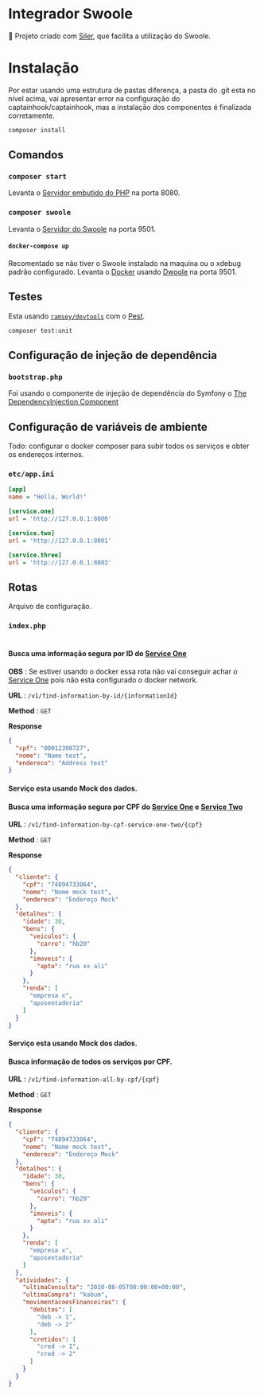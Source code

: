 # Integrador Swoole
🧱 Projeto criado com  [Siler](https://github.com/leocavalcante/siler), que facilita a utilização do Swoole.

# Instalação

Por estar usando uma estrutura de pastas diferença, a pasta do .git esta no nível acima, vai apresentar
error na configuração do captainhook/captainhook, mas a instalação dos componentes é finalizada corretamente.
```bash
composer install
```


## Comandos

### `composer start`
Levanta o [Servidor embutido do PHP](https://www.php.net/manual/en/features.commandline.webserver.php) na porta 8080.

### `composer swoole`
Levanta o [Servidor do Swoole](https://www.swoole.co.uk/) na porta 9501.

#### `docker-compose up`
Recomentado se não tiver o Swoole instalado na maquina ou o xdebug padrão configurado.
Levanta o  [Docker](https://www.docker.com/) usando [Dwoole](https://github.com/leocavalcante/dwoole) na porta 9501.

## Testes

Esta usando [`ramsey/devtools`](https://github.com/ramsey/devtools) com o [Pest](https://pestphp.com/).

```bash
composer test:unit
```

## Configuração de injeção de dependência

### `bootstrap.php`
Foi usando o componente de injeção de dependência do Symfony o [The DependencyInjection Component](https://symfony.com/doc/current/components/dependency_injection.html)


## Configuração de variáveis de ambiente
Todo: configurar o docker composer para subir todos os serviços e obter os endereços internos.

### `etc/app.ini`
```ini
[app]
name = "Hello, World!"

[service.one]
url = 'http://127.0.0.1:8000'

[service.two]
url = 'http://127.0.0.1:8001'

[service.three]
url = 'http://127.0.0.1:8003'

```

## Rotas
Arquivo de configuração.
### `index.php`

#
#### Busca uma informação segura por ID do [Service One](service_one/README.md)
**OBS** : Se estiver usando o docker essa rota não vai conseguir achar o [Service One](service_one/README.md) pois não esta
configurado o docker network.

**URL** : `/v1/find-information-by-id/{informationId}`

**Method** : `GET`

**Response**

```json
{
  "cpf": "00012398727",
  "nome": "Name test",
  "endereco": "Address test"
}
```

#### Serviço esta usando Mock dos dados.
#### Busca uma informação segura por CPF do [Service One](service_one/README.md) e  [Service Two](service_one/README.md)

**URL** : `/v1/find-information-by-cpf-service-one-two/{cpf}`

**Method** : `GET`

**Response**
```json
{
  "cliente": {
    "cpf": "74894733064",
    "nome": "Nome mock test",
    "endereco": "Endereço Mock"
  },
  "detalhes": {
    "idade": 30,
    "bens": {
      "veiculos": {
        "carro": "hb20"
      },
      "imoveis": {
        "apto": "rua xx ali"
      }
    },
    "renda": [
      "empresa x",
      "aposentadoria"
    ]
  }
}
```
#### Serviço esta usando Mock dos dados.
#### Busca informação de todos os serviços por CPF.

**URL** : `/v1/find-information-all-by-cpf/{cpf}`

**Method** : `GET`

**Response**
```json
{
  "cliente": {
    "cpf": "74894733064",
    "nome": "Nome mock test",
    "endereco": "Endereço Mock"
  },
  "detalhes": {
    "idade": 30,
    "bens": {
      "veiculos": {
        "carro": "hb20"
      },
      "imoveis": {
        "apto": "rua xx ali"
      }
    },
    "renda": [
      "empresa x",
      "aposentadoria"
    ]
  },
  "atividades": {
    "ultimaConsulta": "2020-08-05T00:00:00+00:00",
    "ultimaCompra": "kabum",
    "movimentacoesFinanceiras": {
      "debitos": [
        "deb -> 1",
        "deb -> 2"
      ],
      "cretidos": [
        "cred -> 1",
        "cred -> 2"
      ]
    }
  }
}
```
